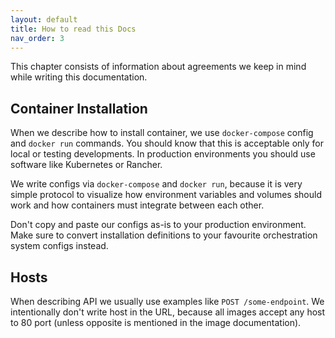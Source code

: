 ```yaml
---
layout: default
title: How to read this Docs
nav_order: 3
---
```


This chapter consists of information about agreements we keep in mind while writing this documentation.

Container Installation
----------------------

When we describe how to install container, we use `docker-compose` config and `docker run` commands.
You should know that this is acceptable only for local or testing developments.
In production environments you should use software like Kubernetes or Rancher.

We write configs via `docker-compose` and `docker run`, because it is very simple protocol to visualize how
environment variables and volumes should work and how containers must integrate between each other.

Don't copy and paste our configs as-is to your production environment.
Make sure to convert installation definitions to your favourite orchestration system configs instead.

Hosts
-----

When describing API we usually use examples like `POST /some-endpoint`.
We intentionally don't write host in the URL, because all images accept any host to 80 port
(unless opposite is mentioned in the image documentation).